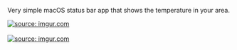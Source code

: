 Very simple macOS status bar app that shows the temperature in your area.

<a href="https://imgur.com/AUHfImZ"><img src="https://i.imgur.com/AUHfImZ.png" title="source: imgur.com" /></a>
<br><br>
<a href="https://imgur.com/PZouMgs"><img src="https://i.imgur.com/PZouMgs.png" title="source: imgur.com" /></a>
